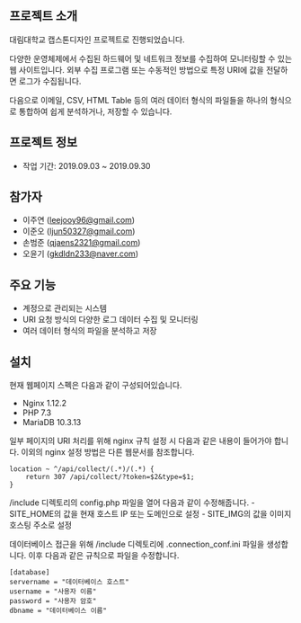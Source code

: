 
## 프로젝트 소개
대림대학교 캡스톤디자인 프로젝트로 진행되었습니다.

다양한 운영체제에서 수집된 하드웨어 및 네트워크 정보를 수집하여 모니터링할 수 있는 웹 사이트입니다.
외부 수집 프로그램 또는 수동적인 방법으로 특정 URI에 값을 전달하면 로그가 수집됩니다.

다음으로 이메일, CSV, HTML Table 등의 여러 데이터 형식의 파일들을 하나의 형식으로 통합하여 쉽게 분석하거나, 저장할 수 있습니다.

## 프로젝트 정보
- 작업 기간: 2019.09.03 ~ 2019.09.30

## 참가자
- 이주연 (leejooy96@gmail.com)
- 이준오 (ljun50327@gmail.com)
- 손범준 (qjaens2321@gmail.com)
- 오윤기 (gkdldn233@naver.com)

## 주요 기능
- 계정으로 관리되는 시스템
- URI 요청 방식의 다양한 로그 데이터 수집 및 모니터링
- 여러 데이터 형식의 파일을 분석하고 저장

## 설치
현재 웹페이지 스펙은 다음과 같이 구성되어있습니다.
- Nginx 1.12.2
- PHP 7.3
- MariaDB 10.3.13

일부 페이지의 URI 처리를 위해 nginx 규칙 설정 시 다음과 같은 내용이 들어가야 합니다. 이외의 nginx 설정 방법은 다른 웹문서를 참조합니다.

    location ~ ^/api/collect/(.*)/(.*) {
        return 307 /api/collect/?token=$2&type=$1;
    }

/include 디렉토리의 config.php 파일을 열어 다음과 같이 수정해줍니다.
    - SITE_HOME의 값을 현재 호스트 IP 또는 도메인으로 설정
    - SITE_IMG의 값을 이미지 호스팅 주소로 설정

데이터베이스 접근을 위해 /include 디렉토리에 .connection_conf.ini 파일을 생성합니다.
이후 다음과 같은 규칙으로 파일을 수정합니다.

    [database]
    servername = "데이터베이스 호스트"
    username = "사용자 이름"
    password = "사용자 암호"
    dbname = "데이터베이스 이름"
